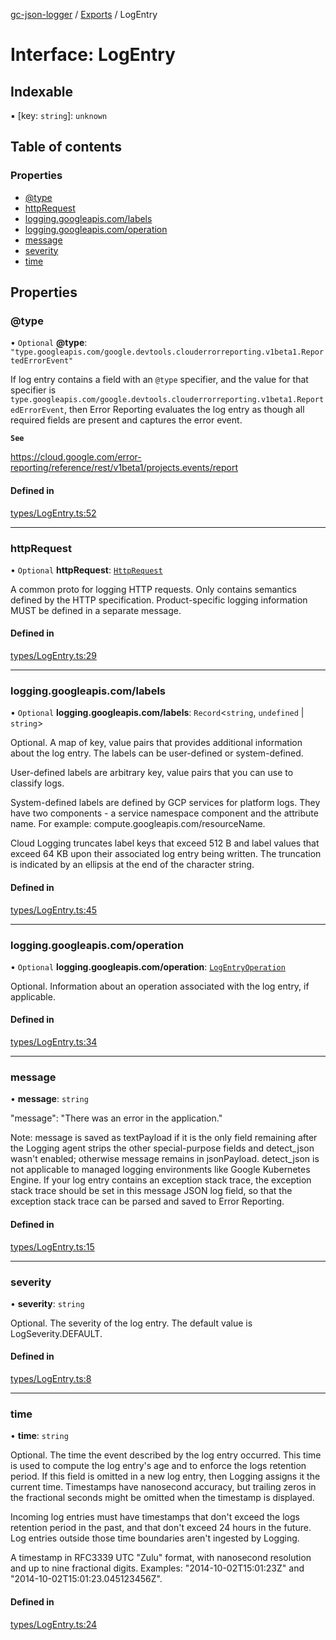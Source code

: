 [gc-json-logger](../README.md) / [Exports](../modules.md) / LogEntry

# Interface: LogEntry

## Indexable

▪ [key: `string`]: `unknown`

## Table of contents

### Properties

- [@type](LogEntry.md#@type)
- [httpRequest](LogEntry.md#httprequest)
- [logging.googleapis.com/labels](LogEntry.md#logging.googleapis.com/labels)
- [logging.googleapis.com/operation](LogEntry.md#logging.googleapis.com/operation)
- [message](LogEntry.md#message)
- [severity](LogEntry.md#severity)
- [time](LogEntry.md#time)

## Properties

### @type

• `Optional` **@type**: ``"type.googleapis.com/google.devtools.clouderrorreporting.v1beta1.ReportedErrorEvent"``

If log entry contains a field with an `@type` specifier, and the value for that specifier is `type.googleapis.com/google.devtools.clouderrorreporting.v1beta1.ReportedErrorEvent`, then Error Reporting evaluates the log entry as though all required fields are present and captures the error event.

**`See`**

https://cloud.google.com/error-reporting/reference/rest/v1beta1/projects.events/report

#### Defined in

[types/LogEntry.ts:52](https://github.com/igrek8/gc-json-logger/blob/e676c17/src/types/LogEntry.ts#L52)

___

### httpRequest

• `Optional` **httpRequest**: [`HttpRequest`](HttpRequest.md)

A common proto for logging HTTP requests. Only contains semantics defined by the HTTP specification. Product-specific logging information MUST be defined in a separate message.

#### Defined in

[types/LogEntry.ts:29](https://github.com/igrek8/gc-json-logger/blob/e676c17/src/types/LogEntry.ts#L29)

___

### logging.googleapis.com/labels

• `Optional` **logging.googleapis.com/labels**: `Record`<`string`, `undefined` \| `string`\>

Optional. A map of key, value pairs that provides additional information about the log entry. The labels can be user-defined or system-defined.

User-defined labels are arbitrary key, value pairs that you can use to classify logs.

System-defined labels are defined by GCP services for platform logs. They have two components - a service namespace component and the attribute name. For example: compute.googleapis.com/resourceName.

Cloud Logging truncates label keys that exceed 512 B and label values that exceed 64 KB upon their associated log entry being written. The truncation is indicated by an ellipsis at the end of the character string.

#### Defined in

[types/LogEntry.ts:45](https://github.com/igrek8/gc-json-logger/blob/e676c17/src/types/LogEntry.ts#L45)

___

### logging.googleapis.com/operation

• `Optional` **logging.googleapis.com/operation**: [`LogEntryOperation`](LogEntryOperation.md)

Optional. Information about an operation associated with the log entry, if applicable.

#### Defined in

[types/LogEntry.ts:34](https://github.com/igrek8/gc-json-logger/blob/e676c17/src/types/LogEntry.ts#L34)

___

### message

• **message**: `string`

"message": "There was an error in the application."

Note: message is saved as textPayload if it is the only field remaining after the Logging agent strips the other special-purpose fields and detect_json wasn't enabled; otherwise message remains in jsonPayload. detect_json is not applicable to managed logging environments like Google Kubernetes Engine. If your log entry contains an exception stack trace, the exception stack trace should be set in this message JSON log field, so that the exception stack trace can be parsed and saved to Error Reporting.

#### Defined in

[types/LogEntry.ts:15](https://github.com/igrek8/gc-json-logger/blob/e676c17/src/types/LogEntry.ts#L15)

___

### severity

• **severity**: `string`

Optional. The severity of the log entry. The default value is LogSeverity.DEFAULT.

#### Defined in

[types/LogEntry.ts:8](https://github.com/igrek8/gc-json-logger/blob/e676c17/src/types/LogEntry.ts#L8)

___

### time

• **time**: `string`

Optional. The time the event described by the log entry occurred. This time is used to compute the log entry's age and to enforce the logs retention period. If this field is omitted in a new log entry, then Logging assigns it the current time. Timestamps have nanosecond accuracy, but trailing zeros in the fractional seconds might be omitted when the timestamp is displayed.

Incoming log entries must have timestamps that don't exceed the logs retention period in the past, and that don't exceed 24 hours in the future. Log entries outside those time boundaries aren't ingested by Logging.

A timestamp in RFC3339 UTC "Zulu" format, with nanosecond resolution and up to nine fractional digits. Examples: "2014-10-02T15:01:23Z" and "2014-10-02T15:01:23.045123456Z".

#### Defined in

[types/LogEntry.ts:24](https://github.com/igrek8/gc-json-logger/blob/e676c17/src/types/LogEntry.ts#L24)
